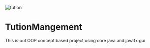 ![tution](https://user-images.githubusercontent.com/85048951/131500461-c77ce5d1-76c7-450b-93c0-a010c9bc41e8.png)
# TutionMangement
This is out OOP concept based project using core java and javafx gui
